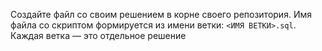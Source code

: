 Создайте файл со своим решением в корне своего репозитория. Имя файла со скриптом формируется из имени ветки: `<ИМЯ ВЕТКИ>.sql`. Каждая ветка — это отдельное решение
